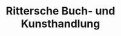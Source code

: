---
title: "Rittersche Buch- und Kunsthandlung"
url: /soest/rittersche-buch-und-kunsthandlung/
shop: Bücher
---